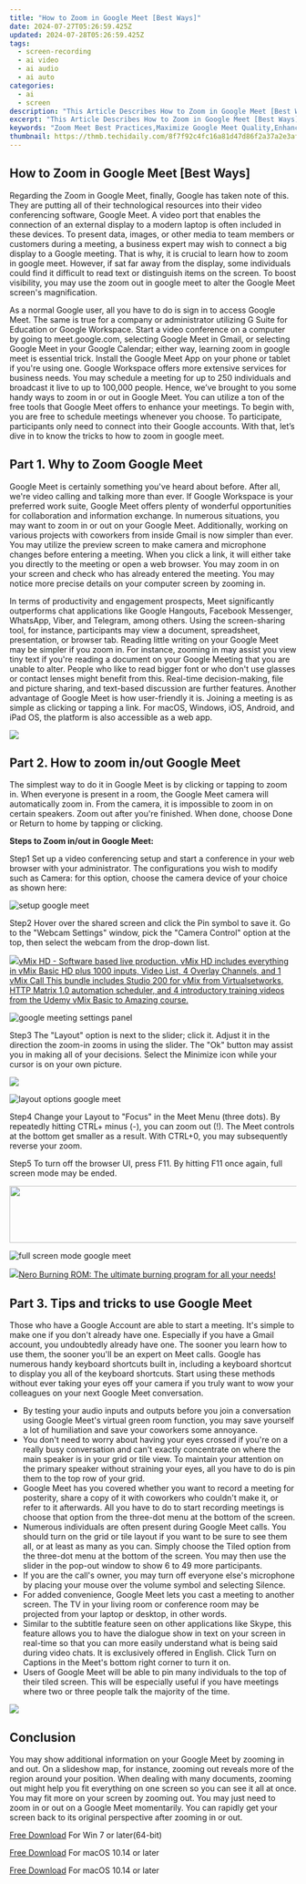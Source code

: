 ```yaml
---
title: "How to Zoom in Google Meet [Best Ways]"
date: 2024-07-27T05:26:59.425Z
updated: 2024-07-28T05:26:59.425Z
tags: 
  - screen-recording
  - ai video
  - ai audio
  - ai auto
categories: 
  - ai
  - screen
description: "This Article Describes How to Zoom in Google Meet [Best Ways]"
excerpt: "This Article Describes How to Zoom in Google Meet [Best Ways]"
keywords: "Zoom Meet Best Practices,Maximize Google Meet Quality,Enhance Video Conferencing,Zoom Screen Clarity Tips,Improve Meeting Focus,Optimize Online Meeting,Boost Google Meet Engagement"
thumbnail: https://thmb.techidaily.com/8f7f92c4fc16a81d47d86f2a37a2e3afe657d72abf04f0d91c9f6ae155f73630.jpg
---
```


## How to Zoom in Google Meet [Best Ways]

Regarding the Zoom in Google Meet, finally, Google has taken note of this. They are putting all of their technological resources into their video conferencing software, Google Meet. A video port that enables the connection of an external display to a modern laptop is often included in these devices. To present data, images, or other media to team members or customers during a meeting, a business expert may wish to connect a big display to a Google meeting. That is why, it is crucial to learn how to zoom in google meet. However, if sat far away from the display, some individuals could find it difficult to read text or distinguish items on the screen. To boost visibility, you may use the zoom out in google meet to alter the Google Meet screen's magnification.

As a normal Google user, all you have to do is sign in to access Google Meet. The same is true for a company or administrator utilizing G Suite for Education or Google Workspace. Start a video conference on a computer by going to meet.google.com, selecting Google Meet in Gmail, or selecting Google Meet in your Google Calendar; either way, learning zoom in google meet is essential trick. Install the Google Meet App on your phone or tablet if you're using one. Google Workspace offers more extensive services for business needs. You may schedule a meeting for up to 250 individuals and broadcast it live to up to 100,000 people. Hence, we’ve brought to you some handy ways to zoom in or out in Google Meet. You can utilize a ton of the free tools that Google Meet offers to enhance your meetings. To begin with, you are free to schedule meetings whenever you choose. To participate, participants only need to connect into their Google accounts. With that, let’s dive in to know the tricks to how to zoom in google meet.

## Part 1\. Why to Zoom Google Meet

Google Meet is certainly something you've heard about before. After all, we're video calling and talking more than ever. If Google Workspace is your preferred work suite, Google Meet offers plenty of wonderful opportunities for collaboration and information exchange. In numerous situations, you may want to zoom in or out on your Google Meet. Additionally, working on various projects with coworkers from inside Gmail is now simpler than ever. You may utilize the preview screen to make camera and microphone changes before entering a meeting. When you click a link, it will either take you directly to the meeting or open a web browser. You may zoom in on your screen and check who has already entered the meeting. You may notice more precise details on your computer screen by zooming in.

In terms of productivity and engagement prospects, Meet significantly outperforms chat applications like Google Hangouts, Facebook Messenger, WhatsApp, Viber, and Telegram, among others. Using the screen-sharing tool, for instance, participants may view a document, spreadsheet, presentation, or browser tab. Reading little writing on your Google Meet may be simpler if you zoom in. For instance, zooming in may assist you view tiny text if you're reading a document on your Google Meeting that you are unable to alter. People who like to read bigger font or who don't use glasses or contact lenses might benefit from this. Real-time decision-making, file and picture sharing, and text-based discussion are further features. Another advantage of Google Meet is how user-friendly it is. Joining a meeting is as simple as clicking or tapping a link. For macOS, Windows, iOS, Android, and iPad OS, the platform is also accessible as a web app.

<!-- affiliate ads begin -->
<a href="https://shop.systoolsgroup.com/affiliate.php?ACCOUNT=SYSTOOBY&AFFILIATE=108875&PATH=https%3A%2F%2Fwww.systoolsgroup.com%3FAFFILIATE%3D108875%26RESOURCE%3DSysTools%2BSQL%2BRecovery"><img src="https://www.systoolsgroup.com/box/sql-recovery.png" border="0"></a>
<!-- affiliate ads end -->
## Part 2\. How to zoom in/out Google Meet

The simplest way to do it in Google Meet is by clicking or tapping to zoom in. When everyone is present in a room, the Google Meet camera will automatically zoom in. From the camera, it is impossible to zoom in on certain speakers. Zoom out after you're finished. When done, choose Done or Return to home by tapping or clicking.

**Steps to Zoom in/out in Google Meet:**

Step1 Set up a video conferencing setup and start a conference in your web browser with your administrator. The configurations you wish to modify such as Camera: for this option, choose the camera device of your choice as shown here:

![setup google meet](https://images.wondershare.com/filmora/article-images/2022/07/setup-google-meet.jpg)

Step2 Hover over the shared screen and click the Pin symbol to save it. Go to the "Webcam Settings" window, pick the "Camera Control" option at the top, then select the webcam from the drop-down list.

<!-- affiliate ads begin -->
<a href="https://secure.2checkout.com/order/checkout.php?PRODS=4718730&QTY=1&AFFILIATE=108875&CART=1"> <img src="https://secure.avangate.com/images/merchant/ce9a6fb2becc2d235e62b125e9260102/products/copy_vMixCallScreenshot1-large.jpg" border="0">vMix HD - Software based live production. vMix HD includes everything in vMix Basic HD plus 1000 inputs, Video List, 4 Overlay Channels, and 1 vMix Call 
This bundle includes Studio 200 for vMix from Virtualsetworks, HTTP Matrix 1.0 automation scheduler, and 4 introductory training videos from the Udemy vMix Basic to Amazing course. </a>
<!-- affiliate ads end -->
![google meeting settings panel](https://images.wondershare.com/filmora/article-images/2022/07/google-meeting-settings-panel.jpg)

Step3 The "Layout" option is next to the slider; click it. Adjust it in the direction the zoom-in zooms in using the slider. The "Ok" button may assist you in making all of your decisions. Select the Minimize icon while your cursor is on your own picture.

<!-- affiliate ads begin -->
<a href="https://secure.2checkout.com/order/checkout.php?PRODS=4728277&QTY=1&AFFILIATE=108875&CART=1"><img src="https://secure.avangate.com/images/merchant/f7f07e7dab09533bc71247a5b29a7373/products/1_iDeviceMessageBox.png" border="0"></a>
<!-- affiliate ads end -->
![layout options google meet](https://images.wondershare.com/filmora/article-images/2022/07/layout-options-google-meet.jpg)

Step4 Change your Layout to "Focus" in the Meet Menu (three dots). By repeatedly hitting CTRL+ minus (-), you can zoom out (!). The Meet controls at the bottom get smaller as a result. With CTRL+0, you may subsequently reverse your zoom.

Step5 To turn off the browser UI, press F11\. By hitting F11 once again, full screen mode may be ended.

<!-- affiliate ads begin -->
<a href="https://imp.i110150.net/c/5597632/924299/11305" target="_top" id="924299"><img src="//a.impactradius-go.com/display-ad/11305-924299" border="0" alt="" width="520" height="100"/></a>
<!-- affiliate ads end -->
![full screen mode google meet](https://images.wondershare.com/filmora/article-images/2022/07/full-screen-mode-google-meet.jpg)

<!-- affiliate ads begin -->
<a href="https://store.nero.com/order/checkout.php?PRODS=39694080&QTY=1&AFFILIATE=108875&CART=1"><img src="http://cdnwww.nero.com/nero-com-wAssets/img/banners/2023/nbr/fire/Screenshot_1red_gb.jpg" border="0">Nero Burning ROM:
The ultimate burning program for all your needs!</a>
<!-- affiliate ads end -->
## Part 3\. Tips and tricks to use Google Meet

Those who have a Google Account are able to start a meeting. It's simple to make one if you don't already have one. Especially if you have a Gmail account, you undoubtedly already have one. The sooner you learn how to use them, the sooner you'll be an expert on Meet calls. Google has numerous handy keyboard shortcuts built in, including a keyboard shortcut to display you all of the keyboard shortcuts. Start using these methods without ever taking your eyes off your camera if you truly want to wow your colleagues on your next Google Meet conversation.

* By testing your audio inputs and outputs before you join a conversation using Google Meet's virtual green room function, you may save yourself a lot of humiliation and save your coworkers some annoyance.
* You don't need to worry about having your eyes crossed if you're on a really busy conversation and can't exactly concentrate on where the main speaker is in your grid or tile view. To maintain your attention on the primary speaker without straining your eyes, all you have to do is pin them to the top row of your grid.
* Google Meet has you covered whether you want to record a meeting for posterity, share a copy of it with coworkers who couldn't make it, or refer to it afterwards. All you have to do to start recording meetings is choose that option from the three-dot menu at the bottom of the screen.
* Numerous individuals are often present during Google Meet calls. You should turn on the grid or tile layout if you want to be sure to see them all, or at least as many as you can. Simply choose the Tiled option from the three-dot menu at the bottom of the screen. You may then use the slider in the pop-out window to show 6 to 49 more participants.
* If you are the call's owner, you may turn off everyone else's microphone by placing your mouse over the volume symbol and selecting Silence.
* For added convenience, Google Meet lets you cast a meeting to another screen. The TV in your living room or conference room may be projected from your laptop or desktop, in other words.
* Similar to the subtitle feature seen on other applications like Skype, this feature allows you to have the dialogue show in text on your screen in real-time so that you can more easily understand what is being said during video chats. It is exclusively offered in English. Click Turn on Captions in the Meet's bottom right corner to turn it on.
* Users of Google Meet will be able to pin many individuals to the top of their tiled screen. This will be especially useful if you have meetings where two or three people talk the majority of the time.

<!-- affiliate ads begin -->
<a href="https://secure.2checkout.com/order/checkout.php?PRODS=4621764&QTY=1&AFFILIATE=108875&CART=1"><img src="https://www.x-mirage.com/x-mirage/img/page-home.jpg" border="0"></a>
<!-- affiliate ads end -->
## Conclusion

You may show additional information on your Google Meet by zooming in and out. On a slideshow map, for instance, zooming out reveals more of the region around your position. When dealing with many documents, zooming out might help you fit everything on one screen so you can see it all at once. You may fit more on your screen by zooming out. You may just need to zoom in or out on a Google Meet momentarily. You can rapidly get your screen back to its original perspective after zooming in or out.

[Free Download](https://tools.techidaily.com/wondershare/filmora/download/) For Win 7 or later(64-bit)

[Free Download](https://tools.techidaily.com/wondershare/filmora/download/) For macOS 10.14 or later

[Free Download](https://tools.techidaily.com/wondershare/filmora/download/) For macOS 10.14 or later

<ins class="adsbygoogle"
     style="display:block"
     data-ad-format="autorelaxed"
     data-ad-client="ca-pub-7571918770474297"
     data-ad-slot="1223367746"></ins>

<ins class="adsbygoogle"
     style="display:block"
     data-ad-format="autorelaxed"
     data-ad-client="ca-pub-7571918770474297"
     data-ad-slot="1223367746"></ins>



<ins class="adsbygoogle"
     style="display:block"
     data-ad-client="ca-pub-7571918770474297"
     data-ad-slot="8358498916"
     data-ad-format="auto"
     data-full-width-responsive="true"></ins>







